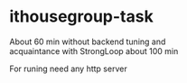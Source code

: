 # ithousegroup-task

About 60 min without backend tuning and 	
acquaintance with StrongLoop about 100 min

For runing need any http server
